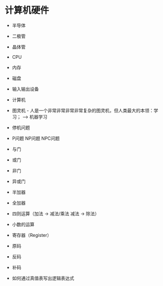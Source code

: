 # 计算机硬件

* 半导体
* 二极管
* 晶体管

* CPU
* 内存
* 磁盘
* 输入输出设备

* 计算机
* 图灵机 - 人是一个非常非常非常非常复杂的图灵机，但人类最大的本领：学习； --> 机器学习

* 停机问题

* P问题 NP问题 NPC问题

* 与门
* 或门
* 非门
* 异或门
* 半加器
* 全加器
* 四则运算（加法 -> 减法/乘法 减法 -> 除法）
* 小数的运算
* 寄存器（Register）

* 原码
* 反码
* 补码

* 如何通过真值表写出逻辑表达式